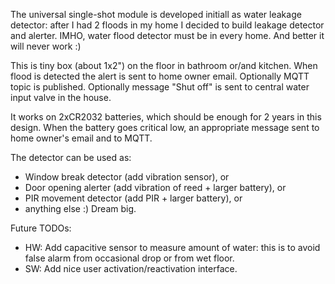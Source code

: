 The universal single-shot module is developed initiall as water leakage detector: after I had 2 floods in my home I decided to build leakage detector and alerter.
IMHO, water flood detector must be in every home. And better it will never work :)

This is tiny box (about 1x2") on the floor in bathroom or/and kitchen.
When flood is detected the alert is sent to home owner email. Optionally MQTT topic is published. Optionally message "Shut off" is sent to central water input valve in the house.

It works on 2xCR2032 batteries, which should be enough for 2 years in this design.
When the battery goes critical low, an appropriate message sent to home owner's email and to MQTT.

The detector can be used as:
- Window break detector (add vibration sensor), or 
- Door opening alerter (add vibration of reed + larger battery), or
- PIR movement detector (add PIR + larger battery), or
- anything else :) Dream big.

Future TODOs:
- HW: Add capacitive sensor to measure amount of water: this is to avoid false alarm from occasional drop or from wet floor.
- SW: Add nice user activation/reactivation interface.
